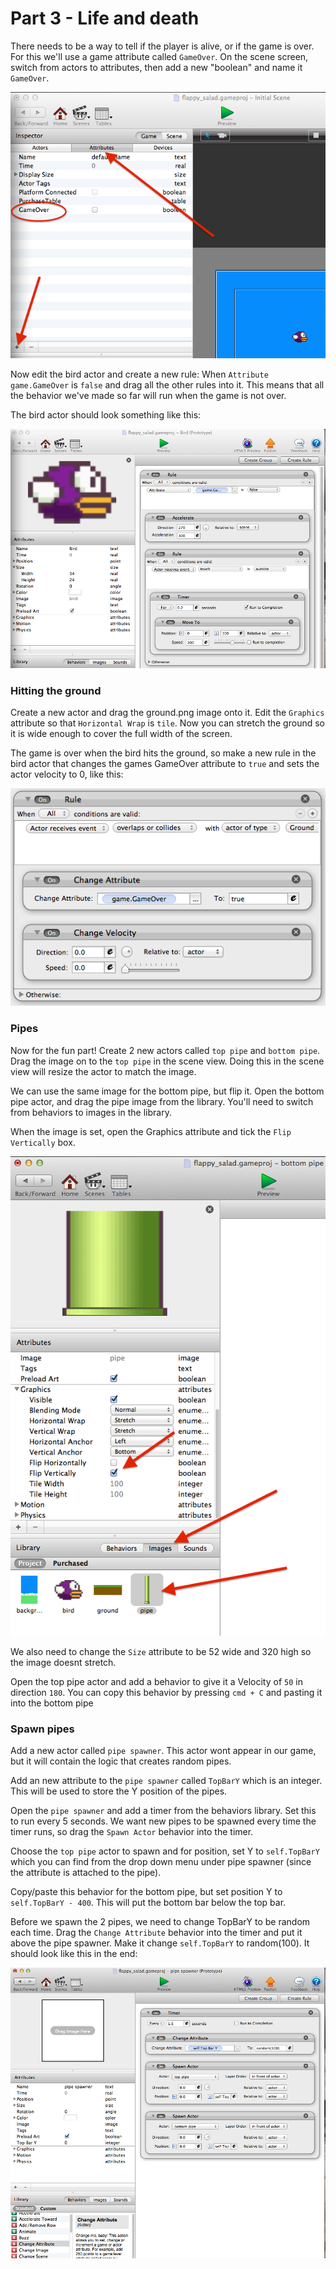 # Part 3 - Life and death

There needs to be a way to tell if the player is alive, or if the game is over. For this we'll use a game attribute called `GameOver`. On the scene screen, switch from actors to attributes, then add a new "boolean" and name it `GameOver`.

![game over attribute](screenshots/6_game_over_attribute.png)

Now edit the bird actor and create a new rule: When `Attribute` `game.GameOver` is `false` and drag all the other rules into it. This means that all the behavior we've made so far will run when the game is not over.

The bird actor should look something like this:

![bird actor namespace](screenshots/7_rules_game_over.png)

### Hitting the ground

Create a new actor and drag the ground.png image onto it. Edit the `Graphics` attribute so that `Horizontal Wrap` is `tile`. Now you can stretch the ground so it is wide enough to cover the full width of the screen.

The game is over when the bird hits the ground, so make a new rule in the bird actor that changes the games GameOver attribute to `true` and sets the actor velocity to 0, like this:

![game over](screenshots/8_game_over.png)

### Pipes

Now for the fun part! Create 2 new actors called `top pipe` and `bottom pipe`. Drag the image on to the `top pipe` in the scene view. Doing this in the scene view will resize the actor to match the image.

We can use the same image for the bottom pipe, but flip it. Open the bottom pipe actor, and drag the pipe image from the library. You'll need to switch from behaviors to images in the library.

When the image is set, open the Graphics attribute and tick the `Flip Vertically` box.

![bottom pipe](screenshots/9_bottom_pipe_image.png)

We also need to change the `Size` attribute to be 52 wide and 320 high so the image doesnt stretch.

Open the top pipe actor and add a behavior to give it a Velocity of `50` in direction `180`. You can copy this behavior by pressing `cmd + C` and pasting it into the bottom pipe

### Spawn pipes

Add a new actor called `pipe spawner`. This actor wont appear in our game, but it will contain the logic that creates random pipes.

Add an new attribute to the `pipe spawner` called `TopBarY` which is an integer. This will be used to store the Y position of the pipes.

Open the `pipe spawner` and add a timer from the behaviors library. Set this to run every 5 seconds. We want new pipes to be spawned every time the timer runs, so drag the `Spawn Actor` behavior into the timer.

Choose the `top pipe` actor to spawn and for position, set Y to `self.TopBarY` which you can find from the drop down menu under pipe spawner (since the attribute is attached to the pipe).

Copy/paste this behavior for the bottom pipe, but set position Y to `self.TopBarY - 400`. This will put the bottom bar below the top bar.

Before we spawn the 2 pipes, we need to change TopBarY to be random each time. Drag the `Change Attribute` behavior into the timer and put it above the pipe spawner. Make it change `self.TopBarY` to random(100). It should look like this in the end:

![bottom pipe](screenshots/10_pipe_spawner.png)



